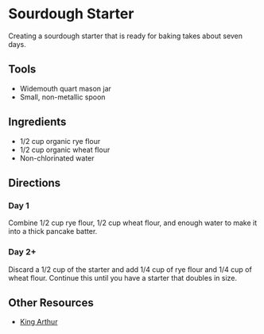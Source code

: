 # Sourdough Starter

Creating a sourdough starter that is ready for baking takes about seven days. 

## Tools
- Widemouth quart mason jar
- Small, non-metallic spoon

## Ingredients
- 1/2 cup organic rye flour
- 1/2 cup organic wheat flour
- Non-chlorinated water 

## Directions

### Day 1

Combine 1/2 cup rye flour, 1/2 cup wheat flour, and enough water to make it into a thick pancake batter.

### Day 2+

Discard a 1/2 cup of the starter and add 1/4 cup of rye flour and 1/4 cup of wheat flour. Continue this until you have a starter that doubles in size.

## Other Resources

- [King Arthur] 


[King Arthur]: https://www.kingarthurflour.com/recipes/sourdough-starter-recipe